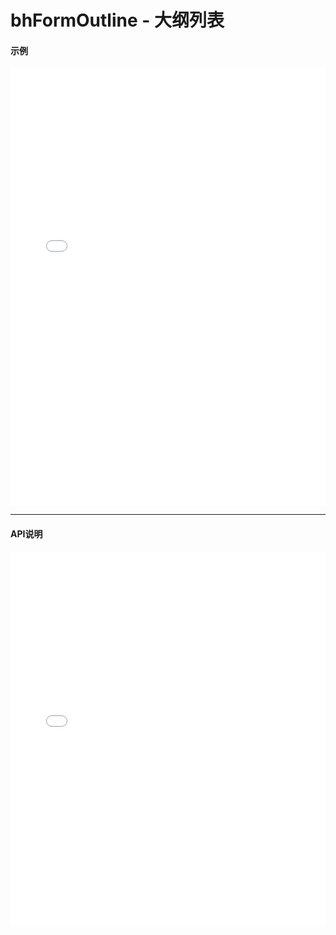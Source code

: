 # bhFormOutline - 大纲列表

#### 示例

<iframe width="100%" height="700" src="//jsrun.net/x4pKp/embedded/all/light/" allowfullscreen="allowfullscreen" frameborder="0"></iframe>

*****
#### API说明

<iframe width="100%" height="600" src="../bh_apis/1.0/module-bhFormOutline.html" frameborder="0" id="innerFrame"></iframe>